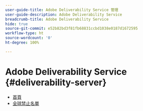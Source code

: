 ```yaml
---
user-guide-title: Adobe Deliverability Service 管理
user-guide-description: Adobe Deliverability Service
breadcrumb-title: Adobe Deliverability Service
hide: true
source-git-commit: e52b82bd3f81fb68831ccbd1038e0187d1672595
workflow-type: ht
source-wordcount: '0'
ht-degree: 100%

---
```


# Adobe Deliverability Service {#deliverability-server}

* [首頁](home.md)
* [全球禁止名單](global-suppression-list.md)
